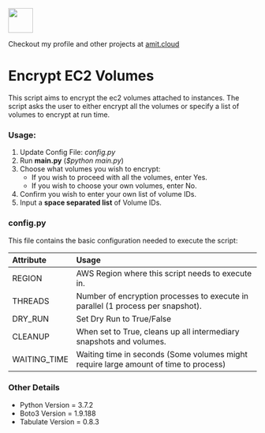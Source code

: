 <img src="https://s3-ap-south-1.amazonaws.com/amitcloud/work.amit.cloud/wp-content/uploads/2019/04/19101016/logo.svg?sanitize=true" height="50">

Checkout my profile and other projects at [amit.cloud](http://work.amit.cloud)

# Encrypt EC2 Volumes
This script aims to encrypt the ec2 volumes attached to instances.
The script asks the user to either encrypt all the volumes or specify a list of volumes to encrypt at run time. 

### Usage:
1. Update Config File: *config.py*
2. Run **main.py** (*$python main.py*)
3. Choose what volumes you wish to encrypt:
   - If you wish to proceed with all the volumes, enter Yes.
   - If you wish to choose your own volumes, enter No.
4. Confirm you wish to enter your own list of volume IDs.
5. Input a **space separated list** of Volume IDs.

### config.py
This file contains the basic configuration needed to execute the script:

| Attribute    | Usage                                                                                |
|:-------------|:-------------------------------------------------------------------------------------|
| REGION       | AWS Region where this script needs to execute in.                                    |
| THREADS      | Number of encryption processes to execute in parallel (1 process per snapshot).      |
| DRY_RUN      | Set Dry Run to True/False                                                            |
| CLEANUP      | When set to True, cleans up all intermediary snapshots and volumes.                  |
| WAITING_TIME | Waiting time in seconds (Some volumes might require large amount of time to process) |

### Other Details
- Python Version = 3.7.2
- Boto3 Version = 1.9.188
- Tabulate Version = 0.8.3
